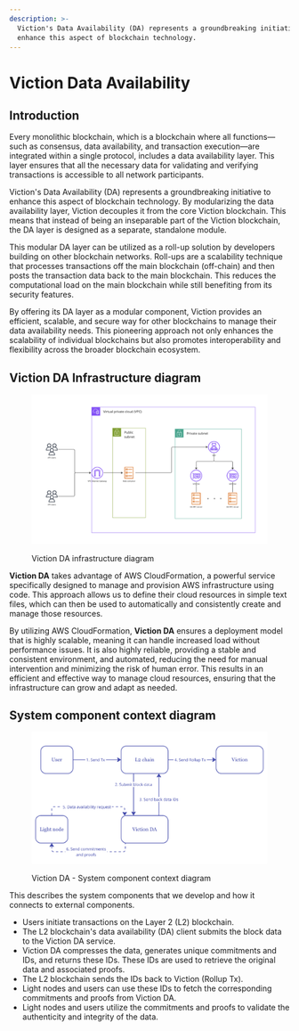 ```yaml
---
description: >-
  Viction's Data Availability (DA) represents a groundbreaking initiative to
  enhance this aspect of blockchain technology.
---
```


# Viction Data Availability

## Introduction

Every monolithic blockchain, which is a blockchain where all functions—such as consensus, data availability, and transaction execution—are integrated within a single protocol, includes a data availability layer. This layer ensures that all the necessary data for validating and verifying transactions is accessible to all network participants.

Viction's Data Availability (DA) represents a groundbreaking initiative to enhance this aspect of blockchain technology. By modularizing the data availability layer, Viction decouples it from the core Viction blockchain. This means that instead of being an inseparable part of the Viction blockchain, the DA layer is designed as a separate, standalone module.

This modular DA layer can be utilized as a roll-up solution by developers building on other blockchain networks. Roll-ups are a scalability technique that processes transactions off the main blockchain (off-chain) and then posts the transaction data back to the main blockchain. This reduces the computational load on the main blockchain while still benefiting from its security features.

By offering its DA layer as a modular component, Viction provides an efficient, scalable, and secure way for other blockchains to manage their data availability needs. This pioneering approach not only enhances the scalability of individual blockchains but also promotes interoperability and flexibility across the broader blockchain ecosystem.

## Viction DA Infrastructure diagram



<figure><img src="../.gitbook/assets/Screenshot 2024-08-07 at 11.29.52.png" alt=""><figcaption><p>Viction DA infrastructure diagram</p></figcaption></figure>

**Viction DA** takes advantage of AWS CloudFormation, a powerful service specifically designed to manage and provision AWS infrastructure using code. This approach allows us to define their cloud resources in simple text files, which can then be used to automatically and consistently create and manage those resources.&#x20;

By utilizing AWS CloudFormation, **Viction DA** ensures a deployment model that is highly scalable, meaning it can handle increased load without performance issues. It is also highly reliable, providing a stable and consistent environment, and automated, reducing the need for manual intervention and minimizing the risk of human error. This results in an efficient and effective way to manage cloud resources, ensuring that the infrastructure can grow and adapt as needed.

## System component context diagram

<figure><img src="../.gitbook/assets/Screenshot 2024-08-07 at 11.31.48.png" alt=""><figcaption><p>Viction DA - System component context diagram</p></figcaption></figure>



This describes the system components that we develop and how it connects to external components.

* Users initiate transactions on the Layer 2 (L2) blockchain.
* The L2 blockchain's data availability (DA) client submits the block data to the Viction DA service.
* Viction DA compresses the data, generates unique commitments and IDs, and returns these IDs. These IDs are used to retrieve the original data and associated proofs.
* The L2 blockchain sends the IDs back to Viction (Rollup Tx).
* Light nodes and users can use these IDs to fetch the corresponding commitments and proofs from Viction DA.
* Light nodes and users utilize the commitments and proofs to validate the authenticity and integrity of the data.



